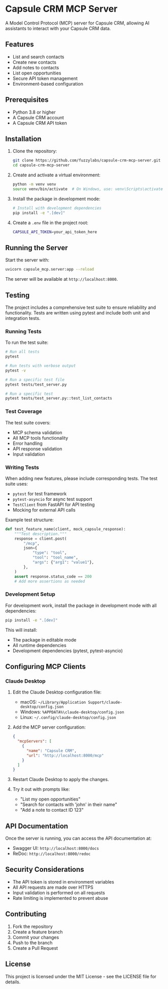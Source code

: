 # Capsule CRM MCP Server

A Model Control Protocol (MCP) server for Capsule CRM, allowing AI assistants to interact with your Capsule CRM data.

## Features

- List and search contacts
- Create new contacts
- Add notes to contacts
- List open opportunities
- Secure API token management
- Environment-based configuration

## Prerequisites

- Python 3.8 or higher
- A Capsule CRM account
- A Capsule CRM API token

## Installation

1. Clone the repository:
   ```bash
   git clone https://github.com/fuzzylabs/capsule-crm-mcp-server.git
   cd capsule-crm-mcp-server
   ```

2. Create and activate a virtual environment:
   ```bash
   python -m venv venv
   source venv/bin/activate  # On Windows, use: venv\Scripts\activate
   ```

3. Install the package in development mode:
   ```bash
   # Install with development dependencies
   pip install -e ".[dev]"
   ```

4. Create a `.env` file in the project root:
   ```bash
   CAPSULE_API_TOKEN=your_api_token_here
   ```

## Running the Server

Start the server with:
```bash
uvicorn capsule_mcp.server:app --reload
```

The server will be available at `http://localhost:8000`.

## Testing

The project includes a comprehensive test suite to ensure reliability and functionality. Tests are written using pytest and include both unit and integration tests.

### Running Tests

To run the test suite:

```bash
# Run all tests
pytest

# Run tests with verbose output
pytest -v

# Run a specific test file
pytest tests/test_server.py

# Run a specific test
pytest tests/test_server.py::test_list_contacts
```

### Test Coverage

The test suite covers:
- MCP schema validation
- All MCP tools functionality
- Error handling
- API response validation
- Input validation

### Writing Tests

When adding new features, please include corresponding tests. The test suite uses:
- `pytest` for test framework
- `pytest-asyncio` for async test support
- `TestClient` from FastAPI for API testing
- Mocking for external API calls

Example test structure:
```python
def test_feature_name(client, mock_capsule_response):
    """Test description."""
    response = client.post(
        "/mcp",
        json={
            "type": "tool",
            "tool": "tool_name",
            "args": {"arg1": "value1"},
        },
    )
    assert response.status_code == 200
    # Add more assertions as needed
```

### Development Setup

For development work, install the package in development mode with all dependencies:
```bash
pip install -e ".[dev]"
```

This will install:
- The package in editable mode
- All runtime dependencies
- Development dependencies (pytest, pytest-asyncio)

## Configuring MCP Clients

### Claude Desktop

1. Edit the Claude Desktop configuration file:
   - macOS: `~/Library/Application Support/claude-desktop/config.json`
   - Windows: `%APPDATA%\claude-desktop/config.json`
   - Linux: `~/.config/claude-desktop/config.json`

2. Add the MCP server configuration:
   ```json
   {
     "mcpServers": [
       {
         "name": "Capsule CRM",
         "url": "http://localhost:8000/mcp"
       }
     ]
   }
   ```

3. Restart Claude Desktop to apply the changes.

4. Try it out with prompts like:
   - "List my open opportunities"
   - "Search for contacts with 'john' in their name"
   - "Add a note to contact ID 123"

## API Documentation

Once the server is running, you can access the API documentation at:
- Swagger UI: `http://localhost:8000/docs`
- ReDoc: `http://localhost:8000/redoc`

## Security Considerations

- The API token is stored in environment variables
- All API requests are made over HTTPS
- Input validation is performed on all requests
- Rate limiting is implemented to prevent abuse

## Contributing

1. Fork the repository
2. Create a feature branch
3. Commit your changes
4. Push to the branch
5. Create a Pull Request

## License

This project is licensed under the MIT License - see the LICENSE file for details.
